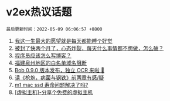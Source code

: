 # v2ex热议话题

`最后更新时间：2022-05-09 06:06:57 +0800`

1. [我这一生最大的愿望就是每天都能睡个好觉](https://www.v2ex.com/t/851523)
1. [被封了快两个月了，心态炸裂，每天什么事情都不想做，怎么破？](https://www.v2ex.com/t/851574)
1. [程序员应该怎么写博客？](https://www.v2ex.com/t/851549)
1. [福建泉州地区的白名单域名阻断](https://www.v2ex.com/t/851525)
1. [Bob 0.9.0 版本发布，独立 OCR 来啦 🎉](https://www.v2ex.com/t/851543)
1. [读《枪炮，病菌与钢铁》前两章有感/疑](https://www.v2ex.com/t/851538)
1. [m1 mac ssd 寿命问题解决了吗?](https://www.v2ex.com/t/851563)
1. [[虚拟主机]-分享个免费的虚拟主机](https://www.v2ex.com/t/851530)

